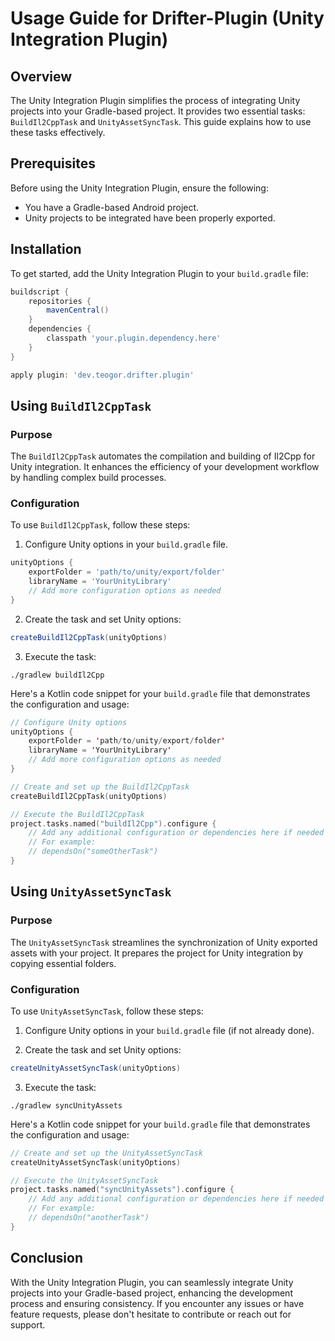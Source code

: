 # Usage Guide for Drifter-Plugin (Unity Integration Plugin)

## Overview

The Unity Integration Plugin simplifies the process of integrating Unity projects into your Gradle-based project. It provides two essential tasks: `BuildIl2CppTask` and `UnityAssetSyncTask`. This guide explains how to use these tasks effectively.

## Prerequisites

Before using the Unity Integration Plugin, ensure the following:

- You have a Gradle-based Android project.
- Unity projects to be integrated have been properly exported.

## Installation

To get started, add the Unity Integration Plugin to your `build.gradle` file:

```groovy
buildscript {
    repositories {
        mavenCentral()
    }
    dependencies {
        classpath 'your.plugin.dependency.here'
    }
}

apply plugin: 'dev.teogor.drifter.plugin'
```

## Using `BuildIl2CppTask`

### Purpose

The `BuildIl2CppTask` automates the compilation and building of Il2Cpp for Unity integration. It enhances the efficiency of your development workflow by handling complex build processes.

### Configuration

To use `BuildIl2CppTask`, follow these steps:

1. Configure Unity options in your `build.gradle` file.

```groovy
unityOptions {
    exportFolder = 'path/to/unity/export/folder'
    libraryName = 'YourUnityLibrary'
    // Add more configuration options as needed
}
```

2. Create the task and set Unity options:

```groovy
createBuildIl2CppTask(unityOptions)
```

3. Execute the task:

```shell
./gradlew buildIl2Cpp
```

Here's a Kotlin code snippet for your `build.gradle` file that demonstrates the configuration and usage:

```kotlin
// Configure Unity options
unityOptions {
    exportFolder = 'path/to/unity/export/folder'
    libraryName = 'YourUnityLibrary'
    // Add more configuration options as needed
}

// Create and set up the BuildIl2CppTask
createBuildIl2CppTask(unityOptions)

// Execute the BuildIl2CppTask
project.tasks.named("buildIl2Cpp").configure {
    // Add any additional configuration or dependencies here if needed
    // For example:
    // dependsOn("someOtherTask")
}
```

## Using `UnityAssetSyncTask`

### Purpose

The `UnityAssetSyncTask` streamlines the synchronization of Unity exported assets with your project. It prepares the project for Unity integration by copying essential folders.

### Configuration

To use `UnityAssetSyncTask`, follow these steps:

1. Configure Unity options in your `build.gradle` file (if not already done).

2. Create the task and set Unity options:

```groovy
createUnityAssetSyncTask(unityOptions)
```

3. Execute the task:

```shell
./gradlew syncUnityAssets
```

Here's a Kotlin code snippet for your `build.gradle` file that demonstrates the configuration and usage:

```kotlin
// Create and set up the UnityAssetSyncTask
createUnityAssetSyncTask(unityOptions)

// Execute the UnityAssetSyncTask
project.tasks.named("syncUnityAssets").configure {
    // Add any additional configuration or dependencies here if needed
    // For example:
    // dependsOn("anotherTask")
}
```

## Conclusion

With the Unity Integration Plugin, you can seamlessly integrate Unity projects into your Gradle-based project, enhancing the development process and ensuring consistency. If you encounter any issues or have feature requests, please don't hesitate to contribute or reach out for support.
